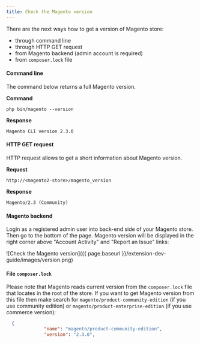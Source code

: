 ```yaml
---
title: Check the Magento version
---
```


There are the next ways how to get a version of Magento store:
 - through command line
 - through HTTP GET request
 - from Magento backend (admin account is required)
 - from `composer.lock` file
 
#### Command line
The command below returns a full Magento version.

**Command**
```text  
php bin/magento --version
```

**Response**
```text
Magento CLI version 2.3.0
```

#### HTTP GET request
HTTP request allows to get a short information about Magento version.

**Request**
```text
http://<magento2-store>/magento_version
```

**Response**
```text
Magento/2.3 (Community)
```

#### Magento backend

Login as a registered admin user into back-end side of your Magento store. Then go to the bottom of the page. Magento version will be displayed in the right corner above "Account Activity" and "Report an Issue" links:

![Check the Magento version]({{ page.baseurl }}/extension-dev-guide/images/version.png)

#### File `composer.lock`
Please note that Magento reads current version from the `composer.lock` file that locates in the root of the store. If you want to get Magento version from this file then make search for `magento/product-community-edition` (if you use community edition) or `magento/product-enterprise-edition` (if you use commerce version):

```json
  {
              "name": "magento/product-community-edition",
              "version": "2.3.0",
```
